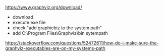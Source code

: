 https://www.graphviz.org/download/

- download
- execute exe file
- check "add graphicbiz to the system path"
- add C:\Program Files\Graphviz\bin sytempath


https://stackoverflow.com/questions/52472611/how-do-i-make-sure-the-graphviz-executables-are-on-my-systems-path

